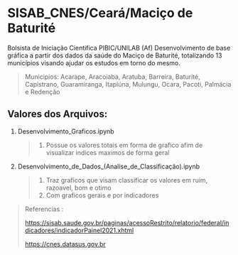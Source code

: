 # SISAB_CNES/Ceará/Maciço de Baturité 
Bolsista de Iniciação Cientifica   PIBIC/UNILAB (Af)
Desenvolvimento de base gráfica a partir dos dados da saúde do Maciço de Baturité, totalizando 13 municípios visando ajudar os estudos em torno do mesmo.
> Municipios: 
  > Acarape, Aracoiaba, Aratuba, Barreira, Baturité, Capistrano, Guaramiranga, Itapiúna, Mulungu, Ocara, Pacoti, Palmácia e Redenção

## Valores dos Arquivos: 
   1. Desenvolvimento_Graficos.ipynb 
      >1. Possue os valores totais em forma de grafico afim de visualizar indices maximos de forma geral
   2. Desenvolvimento_de_Dados_(Analise_de_Classificação).ipynb
      >1. Traz graficos que visam classificar os valores em ruim, razoavel, bom e otimo 
      >2. Com graficos gerais e por indicadores


> Referencias : 
  > 
  > https://sisab.saude.gov.br/paginas/acessoRestrito/relatorio/federal/indicadores/indicadorPainel2021.xhtml
  > 
  > https://cnes.datasus.gov.br
